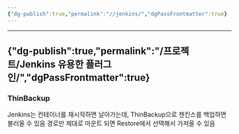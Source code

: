 ```yaml
---
{"dg-publish":true,"permalink":"//jenkins/","dgPassFrontmatter":true}
---
```



---
{"dg-publish":true,"permalink":"/프로젝트/Jenkins 유용한 플러그인/","dgPassFrontmatter":true}
---

### ThinBackup
Jenkins는 컨테이너를 재시작하면 날아가는데, ThinBackup으로 젠킨스를 백업하면 불러올 수 있음
경로만 제대로 마운트 되면 Restore에서 선택해서 가져올 수 있음